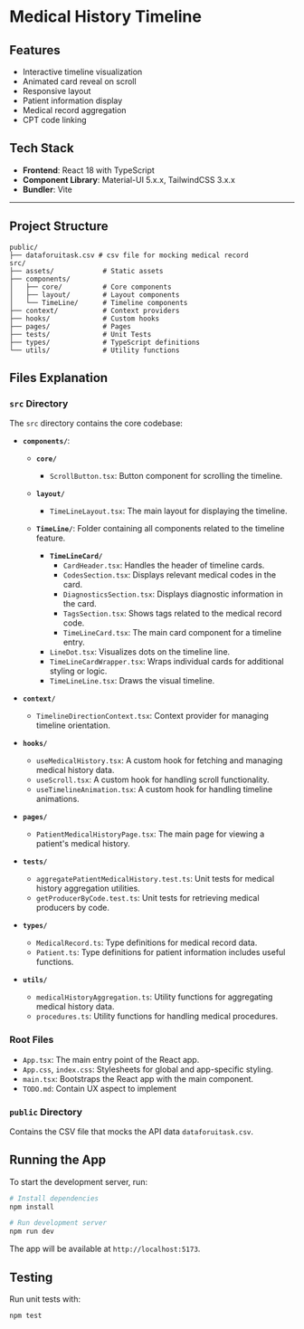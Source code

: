 # Medical History Timeline

## Features

- Interactive timeline visualization
- Animated card reveal on scroll
- Responsive layout
- Patient information display
- Medical record aggregation
- CPT code linking

## **Tech Stack**

- **Frontend**: React 18 with TypeScript
- **Component Library**: Material-UI 5.x.x, TailwindCSS 3.x.x
- **Bundler**: Vite

---

## Project Structure

```
public/
├── dataforuitask.csv # csv file for mocking medical record
src/
├── assets/            # Static assets
├── components/
│   ├── core/          # Core components
│   ├── layout/        # Layout components
│   └── TimeLine/      # Timeline components
├── context/           # Context providers
├── hooks/             # Custom hooks
├── pages/             # Pages
├── tests/             # Unit Tests
├── types/             # TypeScript definitions
└── utils/             # Utility functions
```

## Files Explanation

### `src` Directory

The `src` directory contains the core codebase:

- **`components/`**:

  - **`core/`**

    - `ScrollButton.tsx`: Button component for scrolling the timeline.

  - **`layout/`**

    - `TimeLineLayout.tsx`: The main layout for displaying the timeline.

  - **`TimeLine/`**: Folder containing all components related to the timeline feature.
    - **`TimeLineCard/`**
      - `CardHeader.tsx`: Handles the header of timeline cards.
      - `CodesSection.tsx`: Displays relevant medical codes in the card.
      - `DiagnosticsSection.tsx`: Displays diagnostic information in the card.
      - `TagsSection.tsx`: Shows tags related to the medical record code.
      - `TimeLineCard.tsx`: The main card component for a timeline entry.
    - `LineDot.tsx`: Visualizes dots on the timeline line.
    - `TimeLineCardWrapper.tsx`: Wraps individual cards for additional styling or logic.
    - `TimeLineLine.tsx`: Draws the visual timeline.

- **`context/`**

  - `TimelineDirectionContext.tsx`: Context provider for managing timeline orientation.

- **`hooks/`**

  - `useMedicalHistory.tsx`: A custom hook for fetching and managing medical history data.
  - `useScroll.tsx`: A custom hook for handling scroll functionality.
  - `useTimelineAnimation.tsx`: A custom hook for handling timeline animations.

- **`pages/`**

  - `PatientMedicalHistoryPage.tsx`: The main page for viewing a patient's medical history.

- **`tests/`**

  - `aggregatePatientMedicalHistory.test.ts`: Unit tests for medical history aggregation utilities.
  - `getProducerByCode.test.ts`: Unit tests for retrieving medical producers by code.

- **`types/`**

  - `MedicalRecord.ts`: Type definitions for medical record data.
  - `Patient.ts`: Type definitions for patient information includes useful functions.

- **`utils/`**
  - `medicalHistoryAggregation.ts`: Utility functions for aggregating medical history data.
  - `procedures.ts`: Utility functions for handling medical procedures.

### Root Files

- `App.tsx`: The main entry point of the React app.
- `App.css`, `index.css`: Stylesheets for global and app-specific styling.
- `main.tsx`: Bootstraps the React app with the main component.
- `TODO.md`: Contain UX aspect to implement

### `public` Directory

Contains the CSV file that mocks the API data `dataforuitask.csv`.

## Running the App

To start the development server, run:

```bash
# Install dependencies
npm install

# Run development server
npm run dev
```

The app will be available at `http://localhost:5173`.

## Testing

Run unit tests with:

```bash
npm test
```
